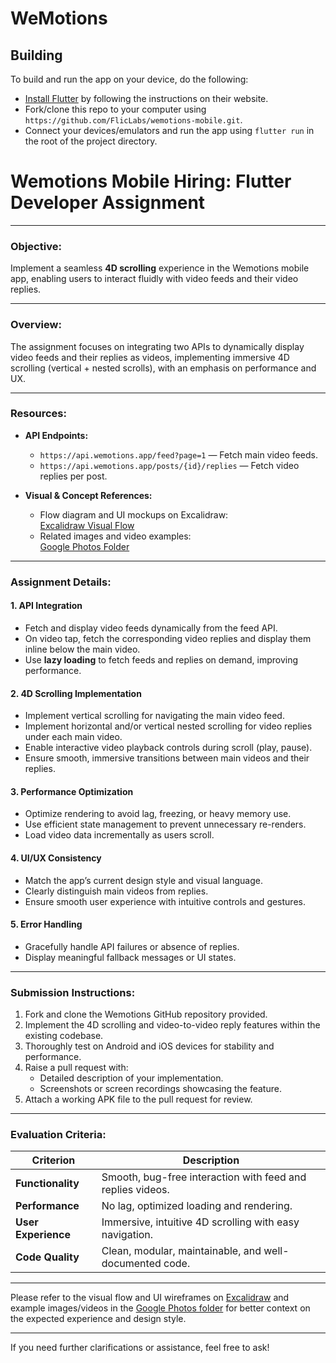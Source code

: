 # WeMotions

## Building

To build and run the app on your device, do the following:

-   [Install Flutter](https://flutter.dev/docs/get-started/install/) by following the instructions on their website.
-   Fork/clone this repo to your computer using `https://github.com/FlicLabs/wemotions-mobile.git`.
-   Connect your devices/emulators and run the app using `flutter run` in the root of the project directory.
# Wemotions Mobile Hiring: Flutter Developer Assignment

---

### **Objective:**  
Implement a seamless **4D scrolling** experience in the Wemotions mobile app, enabling users to interact fluidly with video feeds and their video replies.

---

### **Overview:**  
The assignment focuses on integrating two APIs to dynamically display video feeds and their replies as videos, implementing immersive 4D scrolling (vertical + nested scrolls), with an emphasis on performance and UX.

---

### **Resources:**

- **API Endpoints:**
  - `https://api.wemotions.app/feed?page=1` — Fetch main video feeds.
  - `https://api.wemotions.app/posts/{id}/replies` — Fetch video replies per post.

- **Visual & Concept References:**
  - Flow diagram and UI mockups on Excalidraw:  
    [Excalidraw Visual Flow](https://excalidraw.com/#json=NYW7oKLeXbjnMtQgm6iCk,akFQaE3U5-lOCNcYmAYHgA)
  - Related images and video examples:  
    [Google Photos Folder](https://photos.app.goo.gl/zeEeBYYmPxtqD6Gd6)

---

### **Assignment Details:**

#### 1. API Integration
- Fetch and display video feeds dynamically from the feed API.
- On video tap, fetch the corresponding video replies and display them inline below the main video.
- Use **lazy loading** to fetch feeds and replies on demand, improving performance.

#### 2. 4D Scrolling Implementation
- Implement vertical scrolling for navigating the main video feed.
- Implement horizontal and/or vertical nested scrolling for video replies under each main video.
- Enable interactive video playback controls during scroll (play, pause).
- Ensure smooth, immersive transitions between main videos and their replies.

#### 3. Performance Optimization
- Optimize rendering to avoid lag, freezing, or heavy memory use.
- Use efficient state management to prevent unnecessary re-renders.
- Load video data incrementally as users scroll.

#### 4. UI/UX Consistency
- Match the app’s current design style and visual language.
- Clearly distinguish main videos from replies.
- Ensure smooth user experience with intuitive controls and gestures.

#### 5. Error Handling
- Gracefully handle API failures or absence of replies.
- Display meaningful fallback messages or UI states.

---

### **Submission Instructions:**

1. Fork and clone the Wemotions GitHub repository provided.
2. Implement the 4D scrolling and video-to-video reply features within the existing codebase.
3. Thoroughly test on Android and iOS devices for stability and performance.
4. Raise a pull request with:
   - Detailed description of your implementation.
   - Screenshots or screen recordings showcasing the feature.
5. Attach a working APK file to the pull request for review.

---

### **Evaluation Criteria:**

| Criterion           | Description                                               |
|---------------------|-----------------------------------------------------------|
| **Functionality**   | Smooth, bug-free interaction with feed and replies videos.|
| **Performance**    | No lag, optimized loading and rendering.                   |
| **User Experience**| Immersive, intuitive 4D scrolling with easy navigation.   |
| **Code Quality**   | Clean, modular, maintainable, and well-documented code.    |

---

Please refer to the visual flow and UI wireframes on [Excalidraw](https://excalidraw.com/#json=NYW7oKLeXbjnMtQgm6iCk,akFQaE3U5-lOCNcYmAYHgA) and example images/videos in the [Google Photos folder](https://photos.app.goo.gl/zeEeBYYmPxtqD6Gd6) for better context on the expected experience and design style.

---

If you need further clarifications or assistance, feel free to ask!
